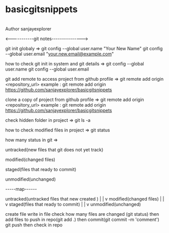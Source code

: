 # basicgitsnippets
<br>
Author sanjayexplorer

<-----------git notes--------------->

git init globaly =>
git config --global user.name "Your New Name"
git config --global user.email "your.new.email@example.com"

how to check git init in system and git details =>
git config --global user.name
git config --global user.email

git add remote to access project from github profile =>
git remote add origin <repository_url>
example : git remote add origin https://github.com/sanjayexplorer/basicgitsnippets

clone a copy of project from github profile =>
git remote add origin <repository_url>
example : git remote add origin https://github.com/sanjayexplorer/basicgitsnippets

check hidden folder in project =>
git ls -a

how to check modified files in project =>
git status


how many status in git =>

untracked(new files that git does not yet track)

modified(changed files)

staged(files that ready to commit)

unmodified(unchanged)

-----map------

untracked(untracked files that new created )
                |
                |
                v
modified(changed files)
                |
                |
                v
staged(files that ready to commit)
                |
                |
                v
unmodified(unchanged)

create file
write in file
check how many files are changed (git status)
then add files to push in repo(git add .)
then commit(git commit -m 'comment')
git push
then check in repo

